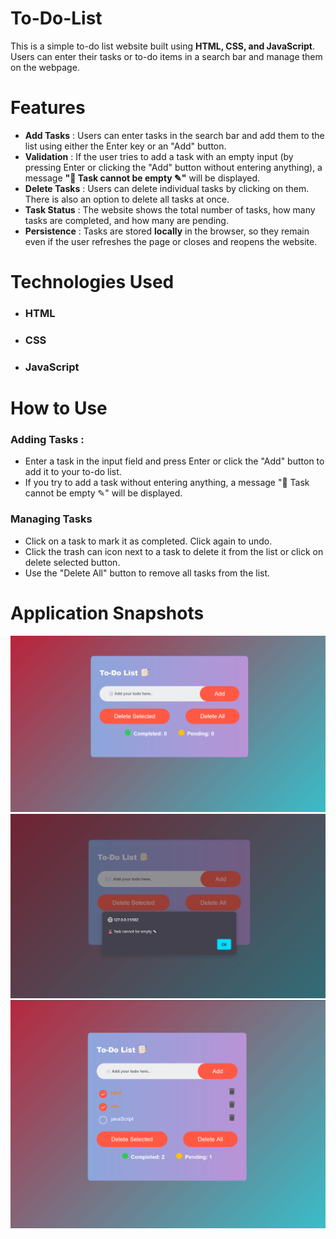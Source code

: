 # To-Do-List
This is a simple to-do list website built using **HTML, CSS, and JavaScript**. Users can enter their tasks or to-do items in a search bar and manage them on the webpage.


# Features 
- **Add Tasks** :  Users can enter tasks in the search bar and add them to the list using either the Enter key or an "Add" button.
- **Validation** :  If the user tries to add a task with an empty input (by pressing Enter or clicking the "Add" button without entering anything), a message **"🚨 Task cannot be empty ✎"** will be displayed.
- **Delete Tasks** :  Users can delete individual tasks by clicking on them. There is also an option to delete all tasks at once.
- **Task Status** :  The website shows the total number of tasks, how many tasks are completed, and how many are pending.
- **Persistence** :  Tasks are stored **locally** in the browser, so they remain even if the user refreshes the page or closes and reopens the website.


# Technologies Used
- ### HTML
- ### CSS
- ### JavaScript


# How to Use
### Adding Tasks :
- Enter a task in the input field and press Enter or click the "Add" button to add it to your to-do list.
- If you try to add a task without entering anything, a message "🚨 Task cannot be empty ✎" will be displayed.
### Managing Tasks
- Click on a task to mark it as completed. Click again to undo.
- Click the trash can icon next to a task to delete it from the list or click on delete selected button.
- Use the "Delete All" button to remove all tasks from the list.


# Application Snapshots
![Home](To-Do-List/img/Todo1.png)
![Alert message](To-Do-List/img/Todo2.png)
![Tasks](To-Do-List/img/Todo3.png)

